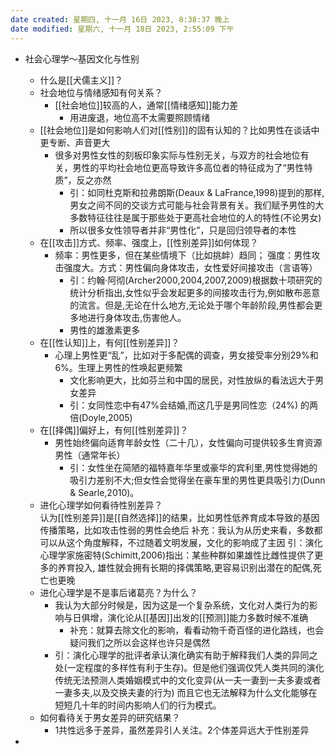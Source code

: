```yaml
---
date created: 星期四, 十一月 16日 2023, 8:38:37 晚上
date modified: 星期六, 十一月 18日 2023, 2:55:09 下午
---
```

- 社会心理学～基因文化与性别  
    - 什么是[[犬儒主义]]？  
    - 社会地位与情绪感知有何关系？  
        - [[社会地位]]较高的人，通常[[情绪感知]]能力差  
	        - 用进废退，地位高不太需要照顾情绪
    - [[社会地位]]是如何影响人们对[[性别]]的固有认知的？比如男性在谈话中更专断、声音更大  
        - 很多对男性女性的刻板印象实际与性别无关，与双方的社会地位有关，男性的平均社会地位更高导致许多高位者的特征成为了“男性特质”，反之亦然  
            - 引：如同杜克斯和拉弗朗斯(Deaux & LaFrance,1998)提到的那样,男女之间不同的交谈方式可能与社会背景有关。我们赋予男性的大多数特征往往是属于那些处于更高社会地位的人的特性(不论男女)  
            - 所以很多女性领导者并非“男性化”，只是回归领导者的本性      
    - 在[[攻击]]方式、频率、强度上，[[性别差异]]如何体现？  
        - 频率：男性更多，但在某些情境下（比如挑衅）趋同； 强度：男性攻击强度大。方式：男性偏向身体攻击，女性爱好间接攻击（言语等）  
            - 引：约翰·阿彻(Archer2000,2004,2007,2009)根据数十项研究的统计分析指出,女性似乎会发起更多的间接攻击行为,例如散布恶意的流言。但是,无论在什么地方,无论处于哪个年龄阶段,男性都会更多地进行身体攻击,伤害他人。  
            - 男性的雄激素更多
    - 在[[性认知]]上，有何[[性别差异]]？  
        - 心理上男性更“乱”，比如对于多配偶的调查，男女接受率分别29%和6%。生理上男性的性唤起更频繁   
            - 文化影响更大，比如芬兰和中国的居民，对性放纵的看法远大于男女差异  
            - 引：女同性恋中有47%会结婚,而这几乎是男同性恋（24%) 的两倍(Doyle,2005) 
    - 在[[择偶]]偏好上，有何[[性别差异]]？  
        - 男性始终偏向适育年龄女性（二十几），女性偏向可提供较多生育资源男性（通常年长）  
            - 引：女性坐在简陋的福特嘉年华里或豪华的宾利里,男性觉得她的吸引力差别不大;但女性会觉得坐在豪车里的男性更具吸引力(Dunn & Searle,2010)。  
    - 进化心理学如何看待性别差异？  
        认为[[性别差异]]是[[自然选择]]的结果，比如男性低养育成本导致的基因传播策略，比如攻击性弱的男性会绝后
	        补充：我认为从历史来看，多数都可以从这个角度解释，不过随着文明发展，文化的影响成了主因
	        引：演化心理学家施密特(Schimitt,2006)指出：某些种群如果雄性比雌性提供了更多的养育投入, 雄性就会拥有长期的择偶策略,更容易识别出潜在的配偶,死亡也更晚
    - 进化心理学是不是事后诸葛亮？为什么？  
        - 我认为大部分时候是，因为这是一个复杂系统，文化对人类行为的影响与日俱增，演化论从[[基因]]出发的[[预测]]能力多数时候不准确  
	        - 补充：就算去除文化的影响，看看动物千奇百怪的进化路线，也会疑问我们之所以会这样也许只是偶然
	    - 引：演化心理学的批评者承认演化确实有助于解释我们人类的异同之处(一定程度的多样性有利于生存)。但是他们强调仅凭人类共同的演化传统无法预测人类婚姻模式中的文化变异(从一夫一妻到一夫多妻或者一妻多夫,以及交换夫妻的行为) 而且它也无法解释为什么文化能够在短短几十年的时间内影响人们的行为模式。
    - 如何看待关于男女差异的研究结果？  
        - 1共性远多于差异，虽然差异引人关注。2个体差异远大于性别差异

- 